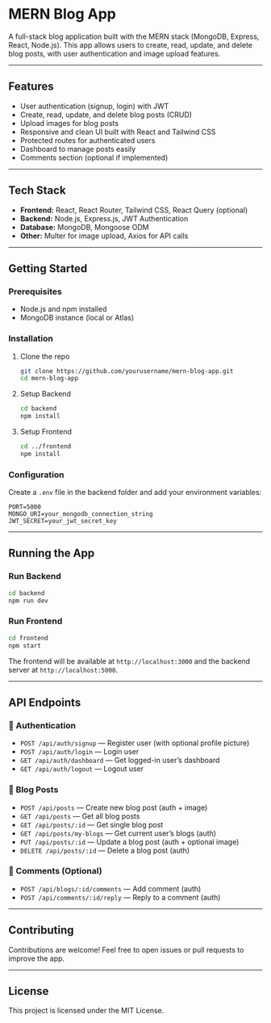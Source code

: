 # MERN Blog App

A full-stack blog application built with the MERN stack (MongoDB, Express, React, Node.js). This app allows users to create, read, update, and delete blog posts, with user authentication and image upload features.

---

## Features

- User authentication (signup, login) with JWT
- Create, read, update, and delete blog posts (CRUD)
- Upload images for blog posts
- Responsive and clean UI built with React and Tailwind CSS
- Protected routes for authenticated users
- Dashboard to manage posts easily
- Comments section (optional if implemented)

---

## Tech Stack

- **Frontend:** React, React Router, Tailwind CSS, React Query (optional)
- **Backend:** Node.js, Express.js, JWT Authentication
- **Database:** MongoDB, Mongoose ODM
- **Other:** Multer for image upload, Axios for API calls

---

## Getting Started

### Prerequisites

- Node.js and npm installed
- MongoDB instance (local or Atlas)

### Installation

1. Clone the repo

   ```bash
   git clone https://github.com/yourusername/mern-blog-app.git
   cd mern-blog-app
   ```

2. Setup Backend

   ```bash
   cd backend
   npm install
   ```

3. Setup Frontend

   ```bash
   cd ../frontend
   npm install
   ```

### Configuration

Create a `.env` file in the backend folder and add your environment variables:

```
PORT=5000
MONGO_URI=your_mongodb_connection_string
JWT_SECRET=your_jwt_secret_key
```

---

## Running the App

### Run Backend

```bash
cd backend
npm run dev
```

### Run Frontend

```bash
cd frontend
npm start
```

The frontend will be available at `http://localhost:3000` and the backend server at `http://localhost:5000`.

---

## API Endpoints

### 🔐 Authentication

- `POST /api/auth/signup` — Register user (with optional profile picture)
- `POST /api/auth/login` — Login user
- `GET /api/auth/dashboard` — Get logged-in user’s dashboard
- `GET /api/auth/logout` — Logout user

### 📝 Blog Posts

- `POST /api/posts` — Create new blog post (auth + image)
- `GET /api/posts` — Get all blog posts
- `GET /api/posts/:id` — Get single blog post
- `GET /api/posts/my-blogs` — Get current user’s blogs (auth)
- `PUT /api/posts/:id` — Update a blog post (auth + optional image)
- `DELETE /api/posts/:id` — Delete a blog post (auth)

### 💬 Comments (Optional)

- `POST /api/blogs/:id/comments` — Add comment (auth)
- `POST /api/comments/:id/reply` — Reply to a comment (auth)

---

## Contributing

Contributions are welcome! Feel free to open issues or pull requests to improve the app.

---

## License

This project is licensed under the MIT License.
